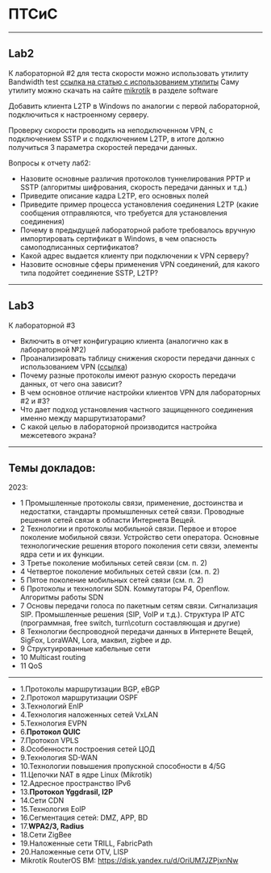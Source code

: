 <!---

Спойлер к лабам, можно считать за пасхалку)
https://risovach.ru/upload/2017/06/mem/podorozhnik_147269240_orig_.jpg

-->
# ПТСиС
____________________________________
## Lab2
К лабораторной #2 для теста скорости можно использовать утилиту Bandwidth test
[ссылка на статью с использованием утилиты](https://www.mikc.ru/document/statii/izmerenie_propusknoy_sposobnosti_s_pomoshchyu_bandwidth_test/)
Саму утилиту можно скачать на сайте [mikrotik](https://mikrotik.com) в разделе software

Добавить клиента L2TP в Windows по аналогии с первой лабораторной, подключиться к настроенному серверу.

Проверку скорости проводить на неподключенном VPN, с подключением SSTP и с подключением L2TP, в итоге должно получиться 3 параметра скоростей передачи данных.


Вопросы к отчету лаб2:
 - Назовите основные различия протоколов туннелирования PPTP и SSTP (алгоритмы шифрования, скорость передачи данных и т.д.)
 - Приведите описание кадра L2TP, его основных полей
 - Приведите пример процесса установления соединения L2TP (какие сообщения отправляются, что требуется для установления соединения)
 - Почему в предыдущей лабораторной работе требовалось вручную импортировать сертификат в Windows, в чем опасность самоподписанных сертификатов?
 - Какой адрес выдается клиенту при подключении к VPN серверу?
 - Назовите основные сферы применения VPN соединений, для какого типа подойтет соединение SSTP, L2TP?
______________________________________
## Lab3
К лабораторной #3

- Включить в отчет конфигурацию клиента (аналогично как в лабораторной №2)
- Проанализировать таблицу снижения скорости передачи данных с использованием VPN ([ссылка](https://mikrotik.wiki/wiki/VPN:%D0%A2%D0%B5%D1%81%D1%82_%D1%81%D0%BA%D0%BE%D1%80%D0%BE%D1%81%D1%82%D0%B8_%D0%BF%D0%B5%D1%80%D0%B5%D0%B4%D0%B0%D1%87%D0%B8_%D0%B4%D0%B0%D0%BD%D0%BD%D1%8B%D1%85_%D0%BF%D1%80%D0%B8_VPN))
- Почему разные протоколы имеют разную скорость передачи данных, от чего она зависит?
- В чем основное отличие настройки клиентов VPN для лабораторных #2 и #3? 
- Что дает подход установления частного защищенного соединения именно между маршрутизаторами?
- С какой целью в лабораторной производится настройка межсетевого экрана?

______________________________________
## Темы докладов:

2023:
 - 1 Промышленные протоколы связи, применение, достоинства и недостатки, стандарты промышленных сетей связи. Проводные решения сетей связи в области Интернета Вещей.
 - 2 Технологии и протоколы мобильной связи. Первое и второе поколение мобильной связи. Устройство сети оператора. Основные технологические решения второго поколения сети связи, элементы ядра сети и их функции.
 - 3 Третье поколение мобильных сетей связи (см. п. 2)
 - 4 Четвертое поколение мобильных сетей связи (см. п. 2)
 - 5 Пятое поколение мобильных сетей связи (см. п. 2)
 - 6 Протоколы и технологии SDN. Коммутаторы P4, Openflow. Алгоритмы работы SDN
 - 7 Основы передачи голоса по пакетным сетям связи. Сигнализация SIP. Промышленные решения (SIP, VoIP и т.д.). Структура IP АТС (программная, free switch, turn\coturn составляющая и другие)
 - 8 Технологии беспроводной передачи данных в Интернете Вещей, SigFox, LoraWAN, Lora, маквил, zigbee и др.
 - 9 Структуированные кабельные сети
 - 10 Multicast routing
 - 11 QoS

______________________________________

- 1.Протоколы маршрутизации BGP, eBGP
- 2.Протокол маршрутизации OSPF
- 3.Технологий EnIP
- 4.Технология наложенных сетей VxLAN
- 5.Технология EVPN
- 6.**Протокол QUIC**
- 7.Протокол VPLS
- 8.Особенности построения сетей ЦОД
- 9.Технология SD-WAN
- 10.Технологии повышения пропускной способности в 4/5G
- 11.Цепочки NAT в ядре Linux (Mikrotik)
- 12.Адресное пространство IPv6
- 13.**Протокол Yggdrasil, I2P**
- 14.Сети CDN
- 15.Технология EoIP
- 16.Сегментация сетей: DMZ, APP, BD
- 17.**WPA2/3, Radius**
- 18.Сети ZigBee
- 19.Наложенные сети TRILL, FabricPath
- 20.Наложенные сети OTV, LISP
- Mikrotik RouterOS ВМ: https://disk.yandex.ru/d/OriUM7JZPjxnNw
